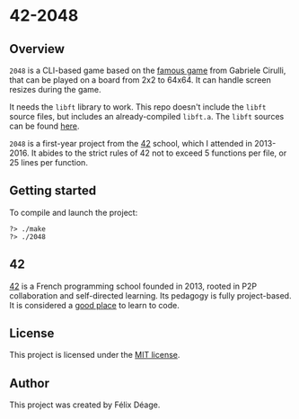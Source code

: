 # 42-2048

## Overview

`2048` is a CLI-based game based on the [famous game](https://gabrielecirulli.github.io/2048) from Gabriele Cirulli, that can be played on a board from 2x2 to 64x64. It can handle screen resizes during the game.

It needs the `libft` library to work. This repo doesn't include the `libft` source files, but includes an already-compiled `libft.a`. The `libft` sources can be found [here](https://github.com/fdeage/42-libft).

`2048` is a first-year project from the [42](#42) school, which I attended in 2013-2016. It abides to the strict rules of 42 not to exceed 5 functions per file, or 25 lines per function.


## Getting started

To compile and launch the project:
```
?> ./make
?> ./2048
```


## 42

[42](https://www.42.fr) is a French programming school founded in 2013, rooted in P2P collaboration and self-directed learning. Its pedagogy is fully project-based. It is considered a [good place](https://twitter.com/paulg/status/847844863727087616) to learn to code.


## License

This project is licensed under the [MIT license](LICENSE).


## Author

This project was created by Félix Déage.

